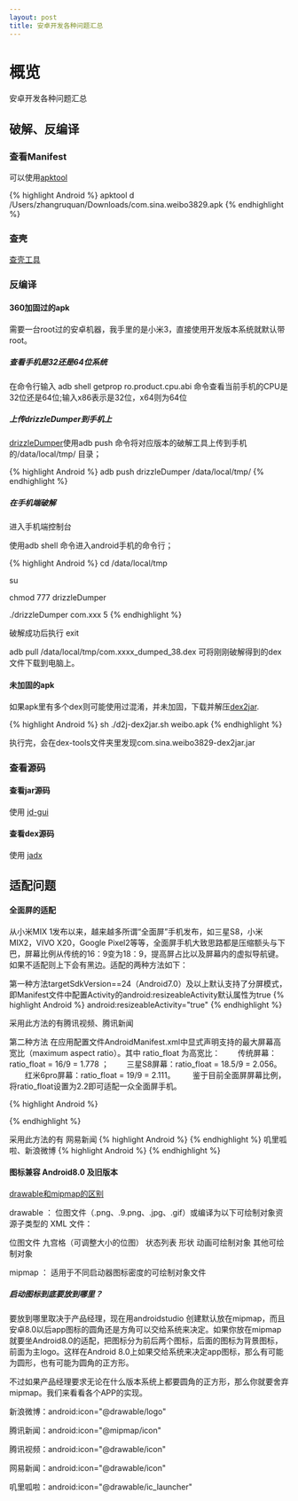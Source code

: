 ```yaml
---
layout: post
title: 安卓开发各种问题汇总
---
```


# 概览

安卓开发各种问题汇总

## 破解、反编译

### 查看Manifest 
可以使用[apktool](https://ibotpeaches.github.io/Apktool/install/) 

{% highlight Android %}
apktool d /Users/zhangruquan/Downloads/com.sina.weibo3829.apk
{% endhighlight %}

### 查壳

[查壳工具](https://github.com/QuanGe/QuanGe.github.io/raw/master/ApkScan-PKID.jar)

### 反编译

#### 360加固过的apk

需要一台root过的安卓机器，我手里的是小米3，直接使用开发版本系统就默认带root。

##### 查看手机是32还是64位系统

在命令行输入 adb shell getprop ro.product.cpu.abi 命令查看当前手机的CPU是32位还是64位;输入x86表示是32位，x64则为64位

##### 上传drizzleDumper到手机上

[drizzleDumper](https://github.com/QuanGe/QuanGe.github.io/raw/master/drizzleDumper.zip)使用adb push 命令将对应版本的破解工具上传到手机的/data/local/tmp/ 目录；

{% highlight Android %}
adb push drizzleDumper /data/local/tmp/
{% endhighlight %}

#####  在手机端破解

进入手机端控制台

使用adb shell 命令进入android手机的命令行；

{% highlight Android %}
cd /data/local/tmp

su

chmod 777 drizzleDumper

./drizzleDumper com.xxx 5
{% endhighlight %}

破解成功后执行 exit



adb pull /data/local/tmp/com.xxxx_dumped_38.dex  可将刚刚破解得到的dex文件下载到电脑上。

#### 未加固的apk

如果apk里有多个dex则可能使用过混淆，并未加固，下载并解压[dex2jar](https://github.com/pxb1988/dex2jar/releases).

{% highlight Android %}
sh ./d2j-dex2jar.sh weibo.apk
{% endhighlight %}

执行完，会在dex-tools文件夹里发现com.sina.weibo3829-dex2jar.jar

### 查看源码

#### 查看jar源码 

使用 [jd-gui](https://github.com/QuanGe/QuanGe.github.io/raw/master/jd-gui-osx-1.4.0.tar)

#### 查看dex源码

使用 [jadx](https://github.com/QuanGe/QuanGe.github.io/raw/master/jadx-0.7.1.zip)






## 适配问题

#### 全面屏的适配

从小米MIX 1发布以来，越来越多所谓“全面屏”手机发布，如三星S8，小米MIX2，VIVO X20，Google Pixel2等等，全面屏手机大致思路都是压缩额头与下巴，屏幕比例从传统的16：9变为18：9，提高屏占比以及屏幕内的虚拟导航键。如果不适配则上下会有黑边。适配的两种方法如下：

第一种方法targetSdkVersion==24（Android7.0）及以上默认支持了分屏模式，即Manifest文件中配置Activity的android:resizeableActivity默认属性为true
{% highlight Android %}
android:resizeableActivity="true"
{% endhighlight %}

采用此方法的有腾讯视频、腾讯新闻

第二种方法 在应用配置文件AndroidManifest.xml中显式声明支持的最大屏幕高宽比（maximum aspect ratio）。其中 ratio_float 为高宽比：
　　传统屏幕：ratio_float = 16/9 = 1.778 ；
　　三星S8屏幕：ratio_float = 18.5/9 = 2.056。
　　红米6pro屏幕：ratio_float = 19/9 = 2.111。
　　鉴于目前全面屏屏幕比例，将ratio_float设置为2.2即可适配一众全面屏手机。

{% highlight Android %}
<meta-data
            android:name="android.max_aspect"
            android:value="2.2"/>

{% endhighlight %}

采用此方法的有 网易新闻
{% highlight Android %}
<meta-data android:name="android.max_aspect" android:value="2.4"/>
{% endhighlight %}
叽里呱啦、新浪微博
{% highlight Android %}
<meta-data android:name="android.max_aspect" android:value="2.5"/>
{% endhighlight %}

#### 图标兼容 Android8.0 及旧版本

[drawable和mipmap的区别](https://developer.android.com/guide/topics/resources/providing-resources)

drawable ：
位图文件（.png、.9.png、.jpg、.gif）或编译为以下可绘制对象资源子类型的 XML 文件：

位图文件
九宫格（可调整大小的位图）
状态列表
形状
动画可绘制对象
其他可绘制对象

mipmap ： 适用于不同启动器图标密度的可绘制对象文件

##### 启动图标到底要放到哪里？

要放到哪里取决于产品经理，现在用androidstudio 创建默认放在mipmap，而且安卓8.0以后app图标的圆角还是方角可以交给系统来决定。如果你放在mipmap就要坐Android8.0的适配，把图标分为前后两个图标，后面的图标为背景图标，前面为主logo。这样在Android 8.0上如果交给系统来决定app图标，那么有可能为圆形，也有可能为圆角的正方形。

不过如果产品经理要求无论在什么版本系统上都要圆角的正方形，那么你就要舍弃 mipmap。我们来看看各个APP的实现。

新浪微博：android:icon="@drawable/logo" 

腾讯新闻：android:icon="@mipmap/icon"

腾讯视频：android:icon="@drawable/icon"

网易新闻：android:icon="@drawable/icon"

叽里呱啦：android:icon="@drawable/ic_launcher"




